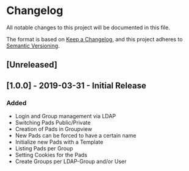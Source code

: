# Changelog

All notable changes to this project will be documented in this file.

The format is based on [Keep a Changelog](https://keepachangelog.com/en/1.0.0/),
and this project adheres to [Semantic Versioning](https://semver.org/spec/v2.0.0.html).

## [Unreleased]

## [1.0.0] - 2019-03-31 - Initial Release
### Added
- Login and Group management via LDAP
- Switching Pads Public/Private
- Creation of Pads in Groupview
- New Pads can be forced to have a certain name
- Initialize new Pads with a Template
- Listing Pads per Group
- Setting Cookies for the Pads
- Create Groups per LDAP-Group and/or User

